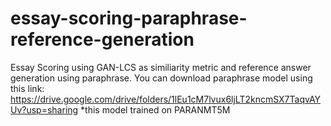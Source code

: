 # essay-scoring-paraphrase-reference-generation

Essay Scoring using GAN-LCS as similiarity metric and reference answer generation using paraphrase.
You can download paraphrase model using this link:
https://drive.google.com/drive/folders/1lEu1cM7lvux6ljLT2kncmSX7TaqvAYUv?usp=sharing
\*this model trained on PARANMT5M
